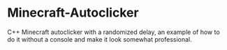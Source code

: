 # Minecraft-Autoclicker
C++ Minecraft autoclicker with a randomized delay, an example of how to do it without a console and make it look somewhat professional.
